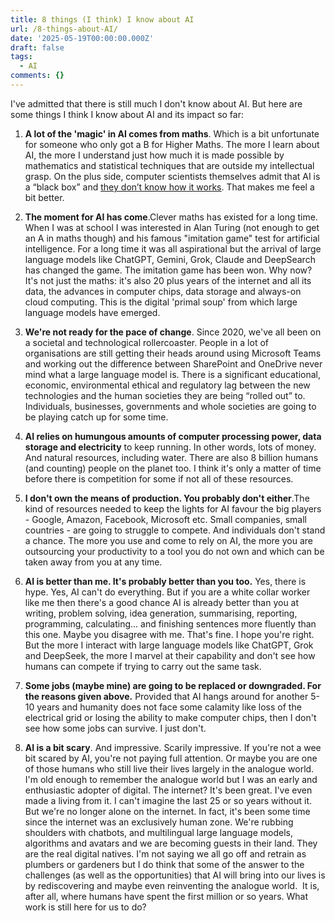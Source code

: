 ```yaml
---
title: 8 things (I think) I know about AI
url: /8-things-about-AI/
date: '2025-05-19T00:00:00.000Z'
draft: false
tags:
  - AI
comments: {}
---
```

I've admitted that there is still much I don't know about AI. But here are some things I think I know about AI and its impact so far:

1.  **A lot of the 'magic' in AI comes from maths**. Which is a bit unfortunate for someone who only got a B for Higher Maths. The more I learn about AI, the more I understand just how much it is made possible by mathematics and statistical techniques that are outside my intellectual grasp. On the plus side, computer scientists themselves admit that AI is a “black box” and [<ins>they don’t know how it works</ins>](https://www.technologyreview.com/2024/03/05/1089449/nobody-knows-how-ai-works/). That makes me feel a bit better.
    
2.  **The moment for AI has come**.Clever maths has existed for a long time. When I was at school I was interested in Alan Turing (not enough to get an A in maths though) and his famous "imitation game" test for artificial intelligence. For a long time it was all aspirational but the arrival of large language models like ChatGPT, Gemini, Grok, Claude and DeepSearch has changed the game. The imitation game has been won. Why now? It's not just the maths: it's also 20 plus years of the internet and all its data, the advances in computer chips, data storage and always-on cloud computing. This is the digital 'primal soup' from which large language models have emerged.
    
3.  **We're not ready for the pace of change**. Since 2020, we've all been on a societal and technological rollercoaster. People in a lot of organisations are still getting their heads around using Microsoft Teams and working out the difference between SharePoint and OneDrive never mind what a large language model is. There is a significant educational, economic, environmental ethical and regulatory lag between the new technologies and the human societies they are being “rolled out” to. Individuals, businesses, governments and whole societies are going to be playing catch up for some time.
    
4.  **AI relies on humungous amounts of computer processing power, data storage and electricity** to keep running. In other words, lots of money. And natural resources, including water. There are also 8 billion humans (and counting) people on the planet too. I think it's only a matter of time before there is competition for some if not all of these resources.

5.  **I don't own the means of production. You probably don't either**.The kind of resources needed to keep the lights for AI favour the big players - Google, Amazon, Facebook, Microsoft etc. Small companies, small countries - are going to struggle to compete. And individuals don't stand a chance. The more you use and come to rely on AI, the more you are outsourcing your productivity to a tool you do not own and which can be taken away from you at any time.
    
6.  **AI is better than me. It's probably better than you too.** Yes, there is hype. Yes, AI can't do everything. But if you are a white collar worker like me then there's a good chance AI is already better than you at writing, problem solving, idea generation, summarising, reporting, programming, calculating... and finishing sentences more fluently than this one. Maybe you disagree with me. That's fine. I hope you're right. But the more I interact with large language models like ChatGPT, Grok and DeepSeek, the more I marvel at their capability and don't see how humans can compete if trying to carry out the same task.

7.  **Some jobs (maybe mine) are going to be replaced or downgraded. For the reasons given above.** Provided that AI hangs around for another 5-10 years and humanity does not face some calamity like loss of the electrical grid or losing the ability to make computer chips, then I don't see how some jobs can survive. I just don't.

8.  **AI is a bit scary**. And impressive. Scarily impressive. If you're not a wee bit scared by AI, you're not paying full attention. Or maybe you are one of those humans who still live their lives largely in the analogue world. I'm old enough to remember the analogue world but I was an early and enthusiastic adopter of digital. The internet? It's been great. I've even made a living from it. I can't imagine the last 25 or so years without it. But we're no longer alone on the internet. In fact, it's been some time since the internet was an exclusively human zone. We're rubbing shoulders with chatbots, and multilingual large language models, algorithms and avatars and we are becoming guests in their land. They are the real digital natives. I'm not saying we all go off and retrain as plumbers or gardeners but I do think that some of the answer to the challenges (as well as the opportunities) that AI will bring into our lives is by rediscovering and maybe even reinventing the analogue world.  It is, after all, where humans have spent the first million or so years. What work is still here for us to do?

